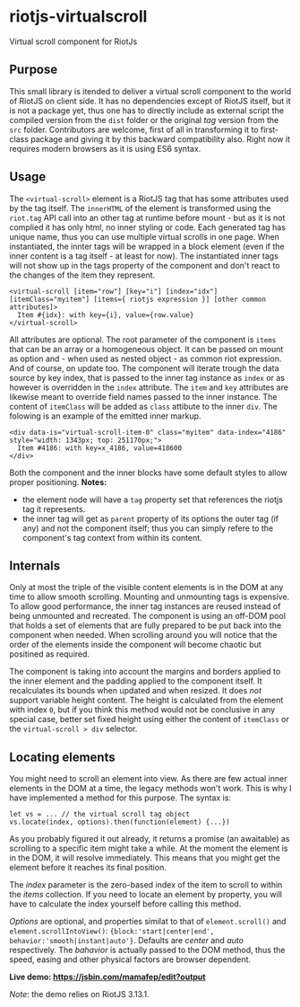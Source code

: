 # riotjs-virtualscroll
Virtual scroll component for RiotJs

## Purpose
This small library is itended to deliver a virtual scroll component to the world of RiotJS on client side. It has no dependencies except of RiotJS itself, but it is not a package yet, thus one has to directly include as external script the compiled version from the `dist` folder or the original _tag_ version from the `src` folder.
Contributors are welcome, first of all in transforming it to first-class package and giving it by this backward compatibility also. Right now it requires modern browsers as it is using ES6 syntax.

## Usage
The `<virtual-scroll>` element is a RiotJS tag that has some attributes used by the tag itself. The `innerHTML` of the element is transformed using the `riot.tag` API call into an other tag at runtime before mount - but as it is not complied it has only html, no inner styling or code. Each generated tag has unique name, thus you can use multiple virtual scrolls in one page. When instantiated, the innter tags will be wrapped in a block element (even if the inner content is a tag itself - at least for now). The instantiated inner tags will not show up in the tags property of the component and don't react to the changes of the item they represent.

    <virtual-scroll [item="row"] [key="i"] [index="idx"] [itemClass="myitem"] [items={ riotjs expression }] [other common attributes]>
      Item #{idx}: with key={i}, value={row.value}
    </virtual-scroll>

All attributes are optional. The root parameter of the component is `items` that can be an array or a homogeneous object. It can be passed on mount as option and - when used as nested object - as common riot expression. And of course, on update too. The component will iterate trough the data source by key index, that is passed to the inner tag instance as `index` or as however is overridden in the `index` attribute. The `item` and `key` attributes are likewise meant to override field names passed to the inner instance. The content of `itemClass` will be added as `class` attibute to the inner `div`. The folowing is an example of the emitted inner markup.   

    <div data-is="virtual-scroll-item-0" class="myitem" data-index="4186" style="width: 1343px; top: 251170px;">
      Item #4186: with key=x_4186, value=418600
    </div>

Both the component and the inner blocks have some default styles to allow proper positioning.
**Notes:** 
  - the element node will have a `tag` property set that references the riotjs tag it represents.
  - the inner tag will get as `parent` property of its options the outer tag (if any) and not the component itself; thus you can simply refere to the component's tag context from within its content. 

## Internals
Only at most the triple of the visible content elements is in the DOM at any time to allow smooth scrolling. Mounting and unmounting tags is expensive. To allow good performance, the inner tag instances are reused instead of being unmounted and recreated. The component is using an off-DOM pool that holds a set of elements that are fully prepared to be put back into the component when needed. When scrolling around you will notice that the order of the elements inside the component will become chaotic but positined as required.

The component is taking into account the margins and borders applied to the inner element and the padding applied to the component itself. It recalculates its bounds when updated and when resized. It does _not_ support variable height content. The height is calculated from the element with index `0`, but if you think this method would not be conclusive in any special case, better set fixed height using either the content of `itemClass` or the `virtual-scroll > div` selector.

## Locating elements
You might need to scroll an element into view. As there are few actual inner elements in the DOM at a time, the legacy methods won't work. This is why I have implemented a method for this purpose. The syntax is:

    let vs = ... // the virtual scroll tag object
    vs.locate(index, options).then(function(element) {...})
    
As you probably figured it out already, it returns a promise (an awaitable) as scrolling to a specific item might take a while. At the moment the element is in the DOM, it will resolve immediately. This means that you might get the element before it reaches its final position.

The _index_ parameter is the zero-based index of the item to scroll to within the _items_ collection. If you need to locate an element by property, you will have to calculate the index yourself before calling this method.

_Options_ are optional, and properties similat to that of `element.scroll()` and `element.scrollIntoView()`: `{block:'start|center|end', behavior:'smooth|instant|auto'}`. Defaults are _center_ and _auto_ respectively. The _bahavior_ is actually passed to the DOM method, thus the speed, easing and other physical factors are browser dependent.  

**Live demo: https://jsbin.com/mamafep/edit?output**

_Note_: the demo relies on RiotJS 3.13.1.
